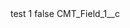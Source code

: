 <?xml version="1.0" encoding="UTF-8"?>
<CustomMetadata xmlns="http://soap.sforce.com/2006/04/metadata" xmlns:xsi="http://www.w3.org/2001/XMLSchema-instance">
    <label>test 1</label>
    <protected>false</protected>
    <values>
        <field>CMT_Field_1__c</field>
        <value xsi:nil="true"/>
    </values>
</CustomMetadata>
